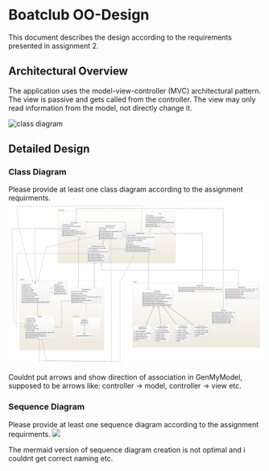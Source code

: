 # Boatclub OO-Design
This document describes the design according to the requirements presented in assignment 2.

## Architectural Overview
The application uses the model-view-controller (MVC) architectural pattern. The view is passive and gets called from the controller. The view may only read information from the model, not directly change it.

![class diagram](img/package_diagram.jpg)

## Detailed Design
### Class Diagram
Please provide at least one class diagram according to the assignment requirments.
![class diagram](img/class_diagram.png)

Couldnt put arrows and show direction of association in GenMyModel, supposed to be arrows like: controller -> model, controller -> view etc.

### Sequence Diagram
Please provide at least one sequence diagram according to the assignment requirments.
[![](https://mermaid.ink/img/pako:eNq1VN9P20AM_lc8S0hFXFGBppR7YJoGiKKBNqbtYcrLLec2pyV35XIR66r-73N-wdYCYoj5JXY-f599sXNLTJwmlFjQTUk2oROjZl7lsQW2984G77KMPFwqY_8I-8fHO3_BlH8nf00zUwTy94CExJMK1OC97U3dR4h1ha-GbqHDqkBCkbrbM-OLcKVy-lRSEYyzr6T7Qf0X2dNcmeyVNT-mztJVWRHXlTcY0Geh_vOmldfIxE6dz9VL-r3kdcrWUtaWYNqNT0CmOo-qjyRgfn-utvBDgs36wcO1ZmTJc7WJ7r1UwhRfrOH_obfZlQCj_01WguUZPOPs9qkCT_artG71m0fL39qCd5lJqKLWjoQLl1oBibKwcCWkpDyP_O1dOsOFrdelzT83jYSASc2qGUx98zhlAlPiHmfVyNu0zlBgTrxYRvONs6ywGENKOcUo2dXK_4gxtivOK-eaZ3iqTXAeZfAlCVRlcJ8XNuniJqe9sVBOVVbw27myKJf4E2UU7R5VNh4cRINxNDwUuEC5N4x2B0fRYDQ-PNgfDYejlcBfzrHAXk3-VvtVhdVv3HW9Hg)](https://mermaid.live/edit#pako:eNq1VN9P20AM_lc8S0hFXFGBppR7YJoGiKKBNqbtYcrLLec2pyV35XIR66r-73N-wdYCYoj5JXY-f599sXNLTJwmlFjQTUk2oROjZl7lsQW2984G77KMPFwqY_8I-8fHO3_BlH8nf00zUwTy94CExJMK1OC97U3dR4h1ha-GbqHDqkBCkbrbM-OLcKVy-lRSEYyzr6T7Qf0X2dNcmeyVNT-mztJVWRHXlTcY0Geh_vOmldfIxE6dz9VL-r3kdcrWUtaWYNqNT0CmOo-qjyRgfn-utvBDgs36wcO1ZmTJc7WJ7r1UwhRfrOH_obfZlQCj_01WguUZPOPs9qkCT_artG71m0fL39qCd5lJqKLWjoQLl1oBibKwcCWkpDyP_O1dOsOFrdelzT83jYSASc2qGUx98zhlAlPiHmfVyNu0zlBgTrxYRvONs6ywGENKOcUo2dXK_4gxtivOK-eaZ3iqTXAeZfAlCVRlcJ8XNuniJqe9sVBOVVbw27myKJf4E2UU7R5VNh4cRINxNDwUuEC5N4x2B0fRYDQ-PNgfDYejlcBfzrHAXk3-VvtVhdVv3HW9Hg)


The mermaid version of sequence diagram creation is not optimal and i couldnt get correct naming etc.

